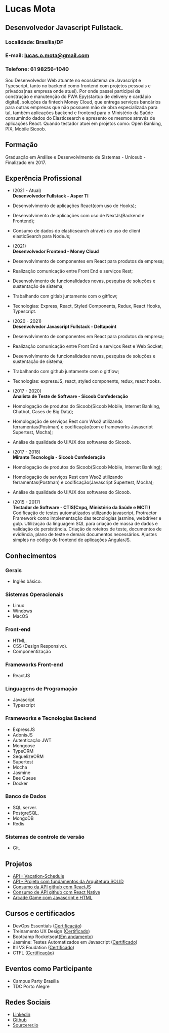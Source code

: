 # Lucas Mota

## Desenvolvedor Javascript Fullstack.

### Localidade: Brasília/DF <br>

### E-mail: lucas.o.mota@gmail.com

### Telefone: 61 98256-1040

Sou Desenvolvedor Web atuante no ecossistema de Javascript e Typescript, tanto no backend como frontend com projetos pessoais e privados(nas empresa onde atuei). Por onde passei participei da construção e manutenção do PWA Epy(startup de delivery e cardápio digital), soluções da fintech Money Cloud, que entrega serviços bancários para outras empresas que não possuem mão de obra especializada para tal, também aplicações backend e frontend para o Ministério da Saúde consumindo dados do Elasticsearch e apresento os mesmos através de aplicações React. Quando testador atuei em projetos como: Open Banking, PIX, Mobile Sicoob.

## Formação

Graduação em Análise e Desenvolvimento de Sistemas - Uniceub - Finalizado em 2017.


## Experência Profissional

- (2021 - Atual) <br>
**Desenvolvedor Fullstack - Asper TI**
- Desenvolvimento de aplicações React(com uso de Hooks);
- Desenvolvimento de aplicações com uso de NextJs(Backend e Frontend);
- Consumo de dados do elasticsearch através do uso de client elasticSearch para NodeJs;

- (2021) <br>
**Desenvolvedor Frontend - Money Cloud**
- Desenvolvimento de componentes em React para produtos da empresa;
- Realização comunicação entre Front End e serviços Rest;
- Desenvolvimento de funcionalidades novas, pesquisa de soluções e sustentação de sistema;
- Trabalhando com gitlab juntamente com o gitflow;
- Tecnologias: Express, React, Styled Components, Redux, React Hooks, Typescript.


- (2020 - 2021) <br>
**Desenvolvedor Javascript Fullstack - Deltapoint**
- Desenvolvimento de componentes em React para produtos da empresa;
- Realização comunicação entre Front End e serviços Rest e Web Socket;
- Desenvolvimento de funcionalidades novas, pesquisa de soluções e sustentação de sistema;
- Trabalhando com github juntamente com o gitflow;
- Tecnologias: expressJS, react, styled components, redux, react hooks.

- (2017 - 2020) <br>
  **Analista de Teste de Software - Sicoob Confederação**
- Homologação de produtos do Sicoob(Sicoob Mobile, Internet Banking, Chatbot, Cases de Big Data);
- Homologação de serviços Rest com Wso2 utilizando ferramentas(Postman) e codificação(com e frameworks Javascript Supertest, Mocha);
- Análise da qualidade do UI/UX dos softwares do Sicoob.

- (2017 - 2018) <br>
  **Mirante Tecnologia - Sicoob Confederação**
- Homologação de produtos do Sicoob(Sicoob Mobile, Internet Banking);
- Homologação de serviços Rest com Wso2 utilizando ferramentas(Postman) e codificação(Javascript Supertest, Mocha);
- Análise da qualidade do UI/UX dos softwares do Sicoob.

* (2015 - 2017) <br>
  **Testador de Software - CTIS(Cnpq, Ministério da Saúde e MCTI)**  
  Codificação de testes automatizados utilizando javascript, Protractor Framework como implementação das tecnologias jasmine, webdriver e gulp. Utilização da linguagem SQL para criação de massa de dados e validação de persistência. Criação de roteiros de teste, documentos de evidência, plano de teste e demais documentos necessários. Ajustes simples no código do frontend de aplicações AngularJS.

## Conhecimentos

### Gerais

- Inglês básico.

### Sistemas Operacionais

- Linux
- Windows
- MacOS

### Front-end

- HTML.
- CSS (Design Responsivo).
- Componentização

### Frameworks Front-end

- ReactJS

### Linguagens de Programação

- Javascript
- Typescript

### Frameworks e Tecnologias Backend

- ExpressJS
- AdonisJS
- Autenticação JWT
- Mongoose
- TypeORM
- SequelizeORM
- Supertest
- Mocha
- Jasmine
- Bee Queue
- Docker

### Banco de Dados

- SQL server.
- PostgreSQL.
- MongoDB
- Redis

### Sistemas de controle de versão

- Git.

## Projetos

- [API - Vacation-Schedule](https://github.com/llucasmota/vacation-schedule)
- [API - Projeto com fundamentos da Arquitetura SOLID](https://github.com/llucasmota/gostack-template-fundamentos-node)
- [Consumo da API github com ReactJS](https://github.com/llucasmota/github-repositories-react)
- [Consumo de API github com React Native](https://github.com/llucasmota/gostack-template-conceitos-react-native)
- [Arcade Game com Javascript e HTML](https://github.com/llucasmota/frontend-nanodegree-arcade-game)

## Cursos e certificados

- DevOps Essentials ([Certificação](#))
- Treinamento UX Design ([Certificado](#))
- Bootcamp Rocketseat([Em andamento](#))
- Jasmine: Testes Automatizados em Javascript ([Certificado](#))
- Itil V3 Foudation ([Certificado](#))
- CTFL ([Certificação](#))

## Eventos como Participante

- Campus Party Brasília
- TDC Porto Alegre

## Redes Sociais

- [Linkedin](https://www.linkedin.com/in/lucas-mota-b85934ab/)
- [Github](https://github.com/llucasmota)
- [Sourcerer.io](https://sourcerer.io/llucasmota)
